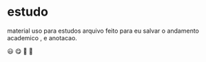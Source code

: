 # estudo
material uso para estudos
arquivo feito para eu salvar o andamento academico , e anotacao.


:smiley: 
:yum:
:file_folder: :blue_book: 
